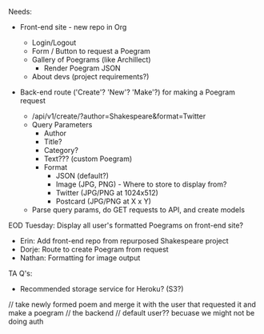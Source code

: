Needs:

- Front-end site - new repo in Org
  - Login/Logout
  - Form / Button to request a Poegram
  - Gallery of Poegrams (like Archillect)
    - Render Poegram JSON
  - About devs (project requirements?)

- Back-end route ('Create'? 'New'? 'Make'?) for making a Poegram request
  - /api/v1/create/?author=Shakespeare&format=Twitter
  - Query Parameters
    - Author
    - Title?
    - Category?
    - Text??? (custom Poegram)
    - Format
      - JSON (default?)
      - Image (JPG, PNG) - Where to store to display from?
      - Twitter (JPG/PNG at 1024x512)
      - Postcard (JPG/PNG at X x Y)
  - Parse query params, do GET requests to API, and create models

EOD Tuesday: Display all user's formatted Poegrams on front-end site?
  - Erin: Add front-end repo from repurposed Shakespeare project
  - Dorje: Route to create Poegram from request
  - Nathan: Formatting for image output

TA Q's:
  - Recommended storage service for Heroku? (S3?)

  // take newly formed poem and merge it with the user that requested it and make a poegram
  // the backend 
  // default user?? becuase we might not be doing auth
  
